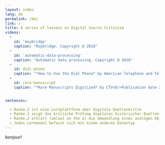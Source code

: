```yaml
---
layout: index
lang: de
permalink: /de/
link: /
title: A series of lessons on Digital Source Criticism
videos:
  -
    id: 'muybridge'
    caption: "Muybridge. Copyright @ 2018"
  -
    id: 'automatic-data-processing'
    caption: "Automatic data processing. Copyright @ 2018"
  -
    id: dial-phone
    caption: "*How to Use the Dial Phone* by American Telephone and Telegraph Co. (AT&T)<br>Publication date 1927, source: [archive.org](https://archive.org/details/HowtoUse1927)"
  -
    id: rare-manuscript
    caption: "*Rare Manuscripts Digitized* by CTV<br>Publication date 2013-07-29, source [archive.org](https://archive.org/details/Rare_Manuscripts_Digitized)"


sentences:

  - Ranke.2 ist eine Lernplattform uber digitale Quellenkritik
  - Ranke.2 zeigt die kritische Prüfung digitalen historischer Quellen an
  - Ranke.2 erklart (umlaut on the a) die Umwandlung eines analogen Objekt in eine digitale Form
  - Jedes Lernmodul befasst sich mit einem anderen Datentyp
---
```


bonjour!
<!-- more -->
